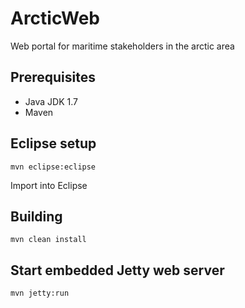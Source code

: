 ArcticWeb
=========

Web portal for maritime stakeholders in the arctic area

## Prerequisites ##

* Java JDK 1.7
* Maven

## Eclipse setup ##

    mvn eclipse:eclipse

Import into Eclipse

## Building ##

    mvn clean install
    
## Start embedded Jetty web server ##

	mvn jetty:run

## 
 

